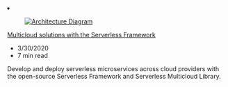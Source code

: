 <!-- This file is automatically generated by build/architectures/build_index.py. Any updates will be lost. -->

<!-- markdownlint-disable MD033 -->

<li class="grid-item item-column" data-categories="Developer Tools Hybrid ">
<article class="card">
    <div class="card-header has-margin-bottom-none" aria-hidden="true">
        <figure class="image diagram has-height-175 has-overflow-hidden level">
            <a href="/azure/architecture/example-scenario/serverless/serverless-multicloud"><img src="/azure/architecture/browse/thumbs/serverless-multicloud.png" class="diagram" alt="Architecture Diagram" data-linktype="relative-path"></a>
        </figure>
    </div>
    <div class="card-content">
        <a class="card-content-title has-margin-top-none" href="/azure/architecture/example-scenario/serverless/serverless-multicloud">
            <p>Multicloud solutions with the Serverless Framework</p>
        </a>
        <ul class="card-content-metadata">
            <li>3/30/2020</li>
            <li>7 min read</li>
        </ul>
        <p class="card-content-description">Develop and deploy serverless microservices across cloud providers with the open-source Serverless Framework and Serverless Multicloud Library.</p>
        <div class="bottom-to-top-fade is-hidden-mobile"></div>
    </div>
</article>
</li>
